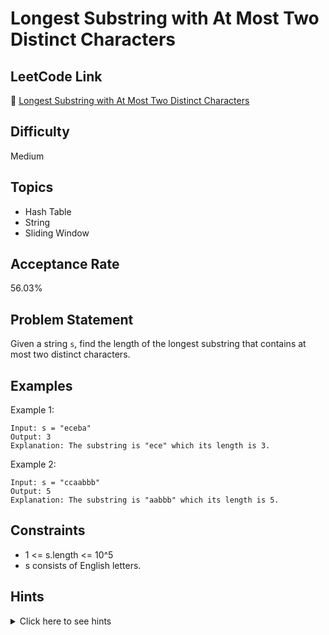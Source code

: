 # Longest Substring with At Most Two Distinct Characters

## LeetCode Link
🔗 [Longest Substring with At Most Two Distinct Characters](https://leetcode.com/problems/longest-substring-with-at-most-two-distinct-characters)

## Difficulty
Medium

## Topics
- Hash Table
- String
- Sliding Window

## Acceptance Rate
56.03%

## Problem Statement
Given a string `s`, find the length of the longest substring that contains at most two distinct characters.

## Examples
Example 1:
```
Input: s = "eceba"
Output: 3
Explanation: The substring is "ece" which its length is 3.
```

Example 2:
```
Input: s = "ccaabbb"
Output: 5
Explanation: The substring is "aabbb" which its length is 5.
```

## Constraints
- 1 <= s.length <= 10^5
- s consists of English letters.

## Hints
<details>
<summary>Click here to see hints</summary>

1. Try using a sliding window approach.
2. Use a hash map to keep track of character frequencies.
3. When the number of distinct characters exceeds 2, shrink the window from the left.

</details>
